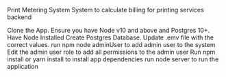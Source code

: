 Print Metering System
System to calculate billing for printing services backend

Clone the App.
Ensure you have Node v10 and above and Postgres 10+.
Have Node Installed
Create Postgres Database.
Update .emv file with the correct values.
run npm node adminUser to add admin user to the system
Edit the admin user role to add all permissions to the admin user
Run npm install or yarn install to install app dependencies
run node server to run the application